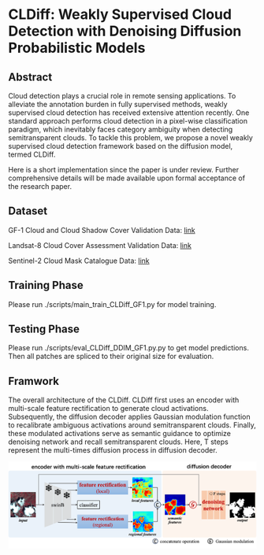# CLDiff: Weakly Supervised Cloud Detection with Denoising Diffusion Probabilistic Models

## Abstract
Cloud detection plays a crucial role in remote sensing applications. To alleviate the annotation burden in fully supervised methods, weakly supervised cloud detection has received extensive attention recently. One standard approach performs cloud detection in a pixel-wise classification paradigm, which inevitably faces category ambiguity when detecting semitransparent clouds. To tackle this problem, we propose a novel weakly supervised cloud detection framework based on the diffusion model, termed CLDiff.

Here is a short implementation since the paper is under review. Further comprehensive details will be made available upon formal acceptance of the research paper.


## Dataset
GF-1 Cloud and Cloud Shadow Cover Validation Data: [link](URL "http://sendimage.whu.edu.cn/en/mfc-validation-data")

Landsat-8 Cloud Cover Assessment Validation Data: [link](URL "https://landsat.usgs.gov/landsat-8-cloud-cover-assessment-validation-data")

Sentinel-2 Cloud Mask Catalogue Data: [link](URL "https://zenodo.org/records/4172871")


## Training Phase
Please run ./scripts/main_train_CLDiff_GF1.py for model training.

## Testing Phase
Please run ./scripts/eval_CLDiff_DDIM_GF1.py.py to get model predictions. 
Then all patches are spliced to their original size for evaluation. 

## Framwork
The overall architecture of the CLDiff. CLDiff first uses an encoder with multi-scale feature rectification to generate
cloud activations. Subsequently, the diffusion decoder applies Gaussian modulation function to recalibrate ambiguous activations
around semitransparent clouds. Finally, these modulated activations serve as semantic guidance to optimize denoising network
and recall semitransparent clouds. Here, T steps represent the multi-times diffusion process in diffusion decoder.

![MFR.png](./MFR.png)










